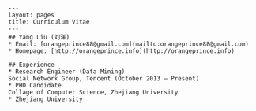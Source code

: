 	---
	layout: pages
	title: Curriculum Vitae
	---
	## Yang Liu (刘洋)
	* Email: [orangeprince88@gmail.com](mailto:orangeprince88@gmail.com)
	* Homepage: [http://orangeprince.info](http://orangeprince.info)
	
	## Experience
	* Research Engineer (Data Mining)
	Social Network Group, Tencent (October 2013 – Present)
	* PHD Candidate 
	Collage of Computer Science, Zhejiang University
	* Zhejiang University
